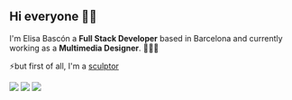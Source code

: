 ## Hi everyone 👋🏻

I'm Elisa Bascón a **Full Stack Developer** based in Barcelona and currently working as a **Multimedia Designer**. 👩🏻‍💻

⚡but first of all, I'm a [sculptor](https://www.elperiodico.com/es/entre-todos/20180805/elisa-bascon-las-baldosas-son-mi-forma-de-expresion-6976112) 

[![](https://img.shields.io/badge/-Linkedin-blue?style=flat&logo=Linkedin&logoColor=white)](https://www.linkedin.com/in/elisa-bascón/)
[![](https://img.shields.io/badge/-Gmail-c14438?style=flat&logo=Gmail&logoColor=white)](mailto:bascongarcia@gmail.com)
[![](https://img.shields.io/badge/-Instagram-c13584?style=flat&labelColor=c13584&logo=instagram&logoColor=white)](https://www.instagram.com/elisa.bascon/)
